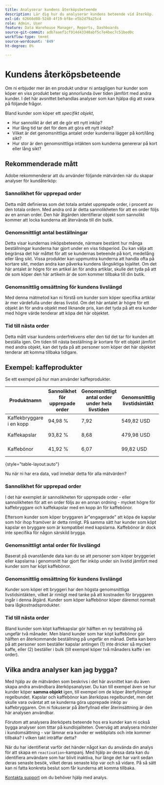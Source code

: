 ```yaml
---
title: Analyserar kundens återköpsbeteende
description: Lär dig hur du analyserar kundens beteende vid återköp.
exl-id: 62666d08-5240-4f19-bf8e-e5b2d79a25c4
role: Admin, User
feature: Data Warehouse Manager, Reports, Dashboards
source-git-commit: adb7aaef1cf914d43348abf5c7e4bec7c51bed0c
workflow-type: tm+mt
source-wordcount: '849'
ht-degree: 0%

---
```


# Kundens återköpsbeteende

Om ni erbjuder mer än en produkt undrar ni antagligen hur kunder som köper en viss produkt beter sig annorlunda över tiden jämfört med andra kunder. I det här avsnittet behandlas analyser som kan hjälpa dig att svara på följande frågor.

Bland kunder som köper ett *specifikt objekt*,

* Hur sannolikt är det att de gör ett nytt inköp?
* Hur lång tid tar det för dem att göra ett nytt inköp?
* Vilket är det genomsnittliga antalet order kunderna lägger på kort/lång sikt?
* Hur stor är den genomsnittliga intäkten som kunderna genererar på kort eller lång sikt?

## Rekommenderade mått

Adobe rekommenderar att du använder följande mätvärden när du skapar analyser för kundåterköp:

### Sannolikhet för upprepad order

Detta mått definieras som det totala antalet upprepade order, i procent av den totala ordern. Med andra ord är detta sannolikheten för att en order följs av en annan order. Den här åtgärden identifierar objekt som sannolikt kommer att locka kunderna att återvända till din butik.

### Genomsnittligt antal beställningar

Detta visar kundernas inköpsbeteende, närmare bestämt hur många beställningar kunderna har gjort under en viss tidsperiod. Du kan välja att begränsa det här måttet för att se kundernas beteende på kort, medellång eller lång sikt. Vissa produkter kan uppmuntra kunderna att handla ofta på kortare sikt, medan andra kan påverka kundens långsiktiga lojalitet. Om det här antalet är högre för en artikel än för andra artiklar, skulle det tyda på att de som köper den här artikeln är de som kommer tillbaka till din butik.

### Genomsnittlig omsättning för kundens livslängd

Med denna mätmetod kan ni förstå om kunder som köper specifika artiklar är mer värdefulla under deras livstid. Om det här antalet är högre för ett objekt än för andra objekt med liknande pris, kan det tyda på att era kunder med högre värde tenderar att köpa det här objektet.

### Tid till nästa order

Detta mått visar kundens orderfrekvens eller den tid det tar för kunden att beställa igen. Om tiden till nästa beställning är kortare för ett objekt jämfört med andra objekt, kan det tyda på att personer som köper det här objektet tenderar att komma tillbaka tidigare.

## Exempel: kaffeprodukter

Se ett exempel på hur man använder kaffeprodukter.

| **Produktnamn** | **Sannolikhet för upprepade order** | **Genomsnittligt antal order under hela livstiden** | **Genomsnittlig livstidsintäkt** | **Mediantid till nästa order** |
|-----|-----|-----|-----|-----|
| Kaffekbryggare i en kopp | 94,98 % | 7,92 | 549,82 USD | 57.01 dagar |
| Kaffekapslar | 93,82 % | 8,68 | 479,98 USD | 63.48 dagar |
| Kaffebönor | 41,92 % | 6,07 | 99,82 USD | 27.31 dagar |

{style="table-layout:auto"}

Nu när ni har era data, vad innebär detta för alla mätvärden?

### Sannolikhet för upprepad order

I det här exemplet är sannolikheten för upprepade order - eller sannolikheten för att en order följs av en annan ordning - mycket högre för kaffebryggare och kaffekapslar med en kopp än för kaffebönor.

Eftersom kunder som köper bryggaren är&quot;engagerade&quot; att köpa de kapslar som hör ihop framöver är detta rimligt. På samma sätt har kunder som köpt kapslar en bryggare som är kompatibel med kapslarna. Kaffebönor är dock inte specifika för någon särskild brygga.

### Genomsnittligt antal order för livslängd

Baserat på ovanstående data kan du se att personer som köper bryggeriet eller kapslarna i genomsnitt har gjort fler inköp under sin livstid jämfört med kunder som har köpt kaffebönor.

### Genomsnittlig omsättning för kundens livslängd

Kunder som köper ett bryggeri har den högsta genomsnittliga livstidsintäkten, vilket är rimligt med tanke på att kostnaden för bryggaren ingår i denna åtgärd. Kunder som köper kaffebönor köper däremot normalt bara lågkostnadsprodukter.

### Tid till nästa order

Bland kunder som köpt kaffekapslar gör hälften en ny beställning på ungefär två månader. Men bland kunder som har köpt kaffebönor gör hälften en återkommande beställning på ungefär en månad. Detta kan bero på att personer som beställer kapslar antingen (1) inte dricker så mycket kaffe, eller (2) beställer i bulk (till exempel köper två månaders kaffe i en order).

## Vilka andra analyser kan jag bygga?

Med hjälp av de mätvärden som beskrivs i det här avsnittet kan du även skapa andra användbara återköpsanalyser. Du kan till exempel även se hur kunder köper **samma objekt** igen, till exempel om de köper återfyllningar regelbundet. Kapslar och kaffebönor kan återköpas regelbundet, men det skulle vara oväntat att se kunderna göra upprepade inköp av kaffebryggaren. Om ni fokuserar på återfyllnad eller återinsättning är den här analysen användbar.

Förutom att analysera återköpets beteende hos era kunder kan ni också bygga analyser som tittar på kundlojaliteten. Överväg att analysera mönster i kundomsättning - var lämnar era kunder er webbplats och inte kommer tillbaka? I vilken takt inträffar detta?

När du har identifierat varför det händer något kan du använda din analys för att skapa en `reactivation`-kampanj. Med hjälp av dessa data kan du identifiera användare som har blivit inaktiva, hur länge det har varit sedan deras senaste besök, vilket deras senaste köp var och så vidare. På så sätt kan ni fatta konkreta beslut som får kunderna att komma tillbaka.

[Kontakta support](https://experienceleague.adobe.com/docs/commerce-knowledge-base/kb/troubleshooting/miscellaneous/mbi-service-policies.html?lang=sv-SE) om du behöver hjälp med analys.
